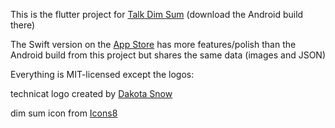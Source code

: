 This is the flutter project for [Talk Dim Sum](http://talkdimsum.com) (download the Android build there)

The Swift version on the [App Store](https://apps.apple.com/us/app/talk-dim-sum/id953929066) has more features/polish than the Android build from this project but shares the same data (images and JSON)

Everything is MIT-licensed except the logos:

technicat logo created by [Dakota Snow](http://espressyourself.coffee/)

dim sum icon from [Icons8](https://icons8.com)
